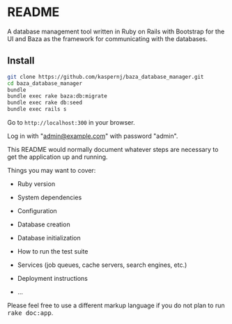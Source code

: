 # README

A database management tool written in Ruby on Rails with Bootstrap for the UI and Baza as the framework for communicating with the databases.

## Install

```bash
git clone https://github.com/kaspernj/baza_database_manager.git
cd baza_database_manager
bundle
bundle exec rake baza:db:migrate
bundle exec rake db:seed
bundle exec rails s
```

Go to `http://localhost:300` in your browser.

Log in with "admin@example.com" with password "admin".


This README would normally document whatever steps are necessary to get the
application up and running.

Things you may want to cover:

* Ruby version

* System dependencies

* Configuration

* Database creation

* Database initialization

* How to run the test suite

* Services (job queues, cache servers, search engines, etc.)

* Deployment instructions

* ...


Please feel free to use a different markup language if you do not plan to run
<tt>rake doc:app</tt>.
